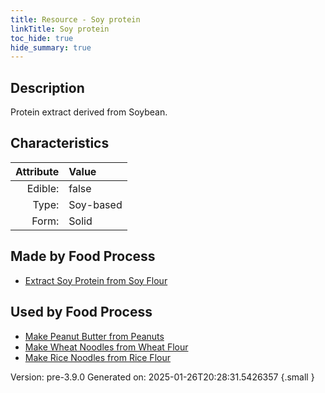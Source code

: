 ```yaml
---
title: Resource - Soy protein
linkTitle: Soy protein
toc_hide: true
hide_summary: true
---
```


## Description
Protein extract derived from Soybean.

## Characteristics

| Attribute      | Value |
|--------:|:------|
|Edible:|false|
|Type:|Soy-based|
|Form:|Solid|
 



## Made by Food Process

- [Extract Soy Protein from Soy Flour](/docs/definitions/food/extract-soy-protein-from-soy-flour)

    
## Used by Food Process

- [Make Peanut Butter from Peanuts](/docs/definitions/food/make-peanut-butter-from-peanuts)
- [Make Wheat Noodles from Wheat Flour](/docs/definitions/food/make-wheat-noodles-from-wheat-flour)
- [Make Rice Noodles from Rice Flour](/docs/definitions/food/make-rice-noodles-from-rice-flour)


Version: pre-3.9.0 Generated on: 2025-01-26T20:28:31.5426357
{.small }
